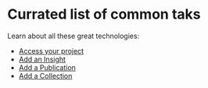 # Currated list of common taks

Learn about all these great technologies:

- [Access your project](/docs/tutorial/log/index.md)
- [Add an Insight](/docs/tutorials/insight/index)
- [Add a Publication](/docs/tutorials/publication/index)
- [Add a Collection](/docs/tutorials/collection/index)